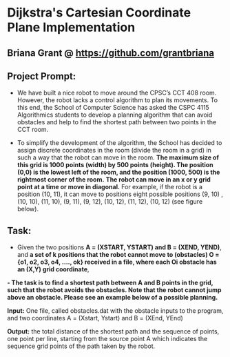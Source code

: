 # Dijkstra's Cartesian Coordinate Plane Implementation
## Briana Grant @ https://github.com/grantbriana 

## Project Prompt:

- We have built a nice robot to move around the CPSC’s CCT 408 room. However, the robot lacks a control algorithm to plan its movements. To this end, the School of Computer Science has asked the CSPC 4115 Algorithmics students to develop a planning algorithm that can avoid obstacles and help to find the shortest path between two points in the CCT room. 

- To simplify the development of the algorithm, the School has decided to assign discrete coordinates in the room (divide the room in a grid) in such a way that the robot can move in the room. **The maximum size of this grid is 1000 points (width) by 500 points (height). The position (0,0) is the lowest left of the room, and the position (1000, 500) is the rightmost corner of the room.** 
**The robot can move in an x or y grid point at a time or move in diagonal.** For example, if the robot is a position (10, 11), it can move to positions eight possible positions (9, 10) , (10, 10), (11, 10), (9, 11), (9, 12), (10, 12), (11, 12), (10, 12) (see figure below).
  
## Task:
- Given the two positions **A = (XSTART, YSTART) and B = (XEND, YEND)**, and **a set of k positions that the robot cannot move to (obstacles) O = {o1, o2, o3, o4, …., ok} received in a file, where each Oi  obstacle has an (X,Y) grid coordinate**, 

**- The task is to find a shortest path between A and B points in the grid, such that the robot avoids the obstacles. Note that the robot cannot jump above an obstacle. Please see an example below of a possible planning.** 
 
**Input:** One file, called obstacles.dat with the obstacle inputs to the program, and two coordinates A = (Xstart, Ystart) and B = (XEnd, YEnd)

**Output:**  the total distance of the shortest path and the sequence of points, one point per line, starting from the source point A which indicates the sequence grid points of the path taken by the robot. 
